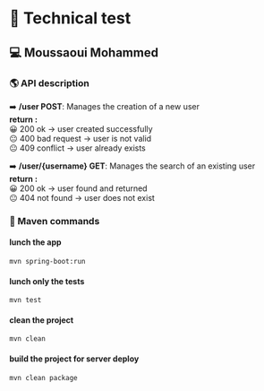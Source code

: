 # 📝 Technical test 
## 💻 Moussaoui Mohammed

### 🌎 API description
➡️  **/user POST**: Manages the creation of a new user<br>
 __return :__ <br>
   😀 200 ok -> user created successfully<br>
   😐 400 bad request -> user is not valid<br>
   😐 409 conflict -> user already exists<br>

➡️  **/user/{username} GET**: Manages the search of an existing user<br>
 __return :__ <br>
  😀 200 ok -> user found and returned<br>
  😐 404 not found -> user does not exist<br>


### 🔴 Maven commands
#### lunch the app
    mvn spring-boot:run

#### lunch only the tests
    mvn test

#### clean the project 
    mvn clean

#### build the project for server deploy
    mvn clean package
